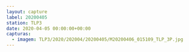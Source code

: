 ```yaml
---
layout: capture
label: 20200405
station: TLP3
date: 2020-04-05 00:00:00+00:00
capturas:
  - imagem: TLP3/2020/202004/20200405/M20200406_015109_TLP_3P.jpg
---
```

